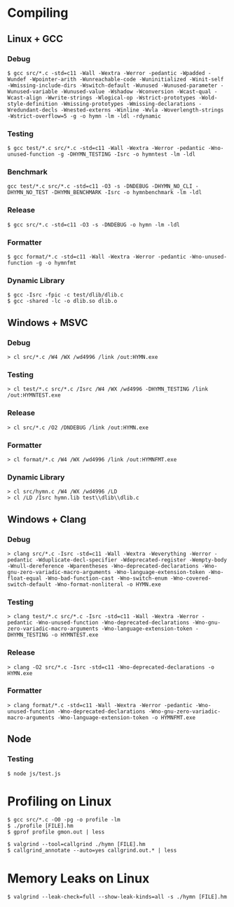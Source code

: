 # Compiling

## Linux + GCC

### Debug

```
$ gcc src/*.c -std=c11 -Wall -Wextra -Werror -pedantic -Wpadded -Wundef -Wpointer-arith -Wunreachable-code -Wuninitialized -Winit-self -Wmissing-include-dirs -Wswitch-default -Wunused -Wunused-parameter -Wunused-variable -Wunused-value -Wshadow -Wconversion -Wcast-qual -Wcast-align -Wwrite-strings -Wlogical-op -Wstrict-prototypes -Wold-style-definition -Wmissing-prototypes -Wmissing-declarations -Wredundant-decls -Wnested-externs -Winline -Wvla -Woverlength-strings -Wstrict-overflow=5 -g -o hymn -lm -ldl -rdynamic
```

### Testing

```
$ gcc test/*.c src/*.c -std=c11 -Wall -Wextra -Werror -pedantic -Wno-unused-function -g -DHYMN_TESTING -Isrc -o hymntest -lm -ldl
```

### Benchmark

```
gcc test/*.c src/*.c -std=c11 -O3 -s -DNDEBUG -DHYMN_NO_CLI -DHYMN_NO_TEST -DHYMN_BENCHMARK -Isrc -o hymnbenchmark -lm -ldl
```

### Release

```
$ gcc src/*.c -std=c11 -O3 -s -DNDEBUG -o hymn -lm -ldl
```

### Formatter

```
$ gcc format/*.c -std=c11 -Wall -Wextra -Werror -pedantic -Wno-unused-function -g -o hymnfmt
```

### Dynamic Library

```
$ gcc -Isrc -fpic -c test/dlib/dlib.c
$ gcc -shared -lc -o dlib.so dlib.o
```

## Windows + MSVC

### Debug

```
> cl src/*.c /W4 /WX /wd4996 /link /out:HYMN.exe
```

### Testing

```
> cl test/*.c src/*.c /Isrc /W4 /WX /wd4996 -DHYMN_TESTING /link /out:HYMNTEST.exe
```

### Release

```
> cl src/*.c /O2 /DNDEBUG /link /out:HYMN.exe
```

### Formatter

```
> cl format/*.c /W4 /WX /wd4996 /link /out:HYMNFMT.exe
```

### Dynamic Library

```
> cl src/hymn.c /W4 /WX /wd4996 /LD
> cl /LD /Isrc hymn.lib test\\dlib\\dlib.c
```

## Windows + Clang

### Debug

```
> clang src/*.c -Isrc -std=c11 -Wall -Wextra -Weverything -Werror -pedantic -Wduplicate-decl-specifier -Wdeprecated-register -Wempty-body -Wnull-dereference -Wparentheses -Wno-deprecated-declarations -Wno-gnu-zero-variadic-macro-arguments -Wno-language-extension-token -Wno-float-equal -Wno-bad-function-cast -Wno-switch-enum -Wno-covered-switch-default -Wno-format-nonliteral -o HYMN.exe
```

### Testing

```
> clang test/*.c src/*.c -Isrc -std=c11 -Wall -Wextra -Werror -pedantic -Wno-unused-function -Wno-deprecated-declarations -Wno-gnu-zero-variadic-macro-arguments -Wno-language-extension-token -DHYMN_TESTING -o HYMNTEST.exe
```

### Release

```
> clang -O2 src/*.c -Isrc -std=c11 -Wno-deprecated-declarations -o HYMN.exe
```

### Formatter

```
> clang format/*.c -std=c11 -Wall -Wextra -Werror -pedantic -Wno-unused-function -Wno-deprecated-declarations -Wno-gnu-zero-variadic-macro-arguments -Wno-language-extension-token -o HYMNFMT.exe
```

## Node

### Testing

```
$ node js/test.js
```

# Profiling on Linux

```
$ gcc src/*.c -O0 -pg -o profile -lm
$ ./profile [FILE].hm
$ gprof profile gmon.out | less
```

```
$ valgrind --tool=callgrind ./hymn [FILE].hm
$ callgrind_annotate --auto=yes callgrind.out.* | less
```

# Memory Leaks on Linux

```
$ valgrind --leak-check=full --show-leak-kinds=all -s ./hymn [FILE].hm
```
